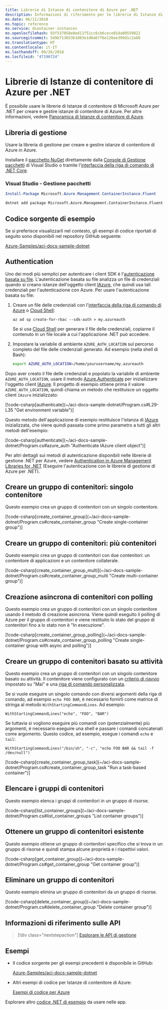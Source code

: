 ```yaml
---
title: Librerie di Istanze di contenitore di Azure per .NET
description: Informazioni di riferimento per le librerie di Istanze di contenitore di Azure per .NET
ms.date: 06/11/2018
ms.topic: reference
ms.service: dcontainer-instances
ms.openlocfilehash: 93f537058e0ed11f51cc6cb6cece01da80559822
ms.sourcegitcommit: 5d9b713653b3d03e1d0a67f6e126ee399d1c2a60
ms.translationtype: HT
ms.contentlocale: it-IT
ms.lasthandoff: 09/26/2018
ms.locfileid: "47190724"
---
```

# <a name="azure-container-instances-libraries-for-net"></a>Librerie di Istanze di contenitore di Azure per .NET

È possibile usare le librerie di Istanze di contenitore di Microsoft Azure per .NET per creare e gestire istanze di contenitore di Azure. Per altre informazioni, vedere [Panoramica di Istanze di contenitore di Azure](/azure/container-instances/container-instances-overview).

## <a name="management-library"></a>Libreria di gestione

Usare la libreria di gestione per creare e gestire istanze di contenitore di Azure in Azure.

Installare il [pacchetto NuGet](https://www.nuget.org/packages/Microsoft.Azure.Management.ContainerInstance.Fluent) direttamente dalla [Console di Gestione pacchetti][PackageManager] di Visual Studio o tramite l'[interfaccia della riga di comando di .NET Core][DotNetCLI].

### <a name="visual-studio-package-manager"></a>Visual Studio - Gestione pacchetti

```powershell
Install-Package Microsoft.Azure.Management.ContainerInstance.Fluent
```

```bash
dotnet add package Microsoft.Azure.Management.ContainerInstance.Fluent
```

## <a name="example-source"></a>Codice sorgente di esempio

Se si preferisce visualizzarli nel contesto, gli esempi di codice riportati di seguito sono disponibili nel repository GitHub seguente:

[Azure-Samples/aci-docs-sample-dotnet](https://github.com/Azure-Samples/aci-docs-sample-dotnet)

## <a name="authentication"></a>Authentication

Uno dei modi più semplici per autenticare i client SDK è l'[autenticazione basata su file][sdk-auth]. L'autenticazione basata su file analizza un file di credenziali quando si creano istanze dell'oggetto client [IAzure][iazure], che quindi usa tali credenziali per l'autenticazione con Azure. Per usare l'autenticazione basata su file:

1. Creare un file delle credenziali con l'[interfaccia della riga di comando di Azure](/cli/azure) o [Cloud Shell](https://shell.azure.com/):

   `az ad sp create-for-rbac --sdk-auth > my.azureauth`

   Se si usa [Cloud Shell](https://shell.azure.com/) per generare il file delle credenziali, copiarne il contenuto in un file locale a cui l'applicazione .NET può accedere.

2. Impostare la variabile di ambiente `AZURE_AUTH_LOCATION` sul percorso completo del file delle credenziali generato. Ad esempio (nella shell di Bash):

   ```bash
   export AZURE_AUTH_LOCATION=/home/yourusername/my.azureauth
   ```

Dopo aver creato il file delle credenziali e popolato la variabile di ambiente `AZURE_AUTH_LOCATION`, usare il metodo [Azure.Authenticate][iazure-authenticate] per inizializzare l'oggetto client [IAzure][iazure]. Il progetto di esempio ottiene prima il valore `AZURE_AUTH_LOCATION`, quindi chiama un metodo che restituisce un oggetto client `IAzure` inizializzato:

<!-- SOURCE REPO: https://github.com/Azure-Samples/aci-docs-sample-dotnet --> [!code-csharp[authenticate](~/aci-docs-sample-dotnet/Program.cs#L29-L35 "Get environment variable")]

Questo metodo dell'applicazione di esempio restituisce l'istanza di [IAzure][iazure] inizializzata, che viene quindi passata come primo parametro a tutti gli altri metodi dell'esempio:

<!-- SOURCE REPO: https://github.com/Azure-Samples/aci-docs-sample-dotnet --> [!code-csharp[authenticate](~/aci-docs-sample-dotnet/Program.cs#azure_auth "Authenticate IAzure client object")]

Per altri dettagli sui metodi di autenticazione disponibili nelle librerie di gestione .NET per Azure, vedere [Authentication in Azure Management Libraries for .NET][sdk-auth] (Eseguire l'autenticazione con le librerie di gestione di Azure per .NET).

## <a name="create-container-group---single-container"></a>Creare un gruppo di contenitori: singolo contenitore

Questo esempio crea un gruppo di contenitori con un singolo contenitore.

<!-- SOURCE REPO: https://github.com/Azure-Samples/aci-docs-sample-dotnet --> [!code-csharp[create_container_group](~/aci-docs-sample-dotnet/Program.cs#create_container_group "Create single-container group")]

## <a name="create-container-group---multiple-containers"></a>Creare un gruppo di contenitori: più contenitori

Questo esempio crea un gruppo di contenitori con due contenitori: un contenitore di applicazioni e un contenitore collaterale.

<!-- SOURCE REPO: https://github.com/Azure-Samples/aci-docs-sample-dotnet --> [!code-csharp[create_container_group_multi](~/aci-docs-sample-dotnet/Program.cs#create_container_group_multi "Create multi-container group")]

## <a name="asynchronous-container-create-with-polling"></a>Creazione asincrona di contenitori con polling

Questo esempio crea un gruppo di contenitori con un singolo contenitore usando il metodo di creazione asincrona. Viene quindi eseguito il polling di Azure per il gruppo di contenitori e viene restituito lo stato del gruppo di contenitori fino a lo stato non è "In esecuzione".

<!-- SOURCE REPO: https://github.com/Azure-Samples/aci-docs-sample-dotnet --> [!code-csharp[create_container_group_polling](~/aci-docs-sample-dotnet/Program.cs#create_container_group_polling "Create single-container group with async and polling")]

## <a name="create-task-based-container-group"></a>Creare un gruppo di contenitori basato su attività

Questo esempio crea un gruppo di contenitori con un singolo contenitore basato su attività. Il contenitore viene configurato con un [criterio di riavvio](/azure/container-instances/container-instances-restart-policy) impostato su "Mai" e una [riga di comando personalizzata](/azure/container-instances/container-instances-restart-policy#command-line-override).

Se si vuole eseguire un singolo comando con diversi argomenti della riga di comando, ad esempio `echo FOO BAR`, è necessario fornirli come matrice di stringa al metodo `WithStartingCommandLines`. Ad esempio: 

`WithStartingCommandLines("echo", "FOO", "BAR")`

Se tuttavia si vogliono eseguire più comandi con (potenzialmente) più argomenti, è necessario eseguire una shell e passare i comandi concatenati come argomento. Questo codice, ad esempio, esegue i comandi `echo` e `tail`:

`WithStartingCommandLines("/bin/sh", "-c", "echo FOO BAR && tail -f /dev/null")`

<!-- SOURCE REPO: https://github.com/Azure-Samples/aci-docs-sample-dotnet --> [!code-csharp[create_container_group_task](~/aci-docs-sample-dotnet/Program.cs#create_container_group_task "Run a task-based container")]

## <a name="list-container-groups"></a>Elencare i gruppi di contenitori

Questo esempio elenca i gruppi di contenitori in un gruppo di risorse.

<!-- SOURCE REPO: https://github.com/Azure-Samples/aci-docs-sample-dotnet --> [!code-csharp[list_container_groups](~/aci-docs-sample-dotnet/Program.cs#list_container_groups "List container groups")]

## <a name="get-an-existing-container-group"></a>Ottenere un gruppo di contenitori esistente

Questo esempio ottiene un gruppo di contenitori specifico che si trova in un gruppo di risorse e quindi stampa alcune proprietà e i rispettivi valori.

<!-- SOURCE REPO: https://github.com/Azure-Samples/aci-docs-sample-dotnet --> [!code-csharp[get_container_group](~/aci-docs-sample-dotnet/Program.cs#get_container_group "Get container group")]

## <a name="delete-a-container-group"></a>Eliminare un gruppo di contenitori

Questo esempio elimina un gruppo di contenitori da un gruppo di risorse.

<!-- SOURCE REPO: https://github.com/Azure-Samples/aci-docs-sample-dotnet --> [!code-csharp[delete_container_group](~/aci-docs-sample-dotnet/Program.cs#delete_container_group "Delete container group")]

## <a name="api-reference"></a>Informazioni di riferimento sulle API

> [!div class="nextstepaction"]
> [Esplorare le API di gestione](/dotnet/api/overview/azure/containerinstances/management)

## <a name="samples"></a>Esempi

* Il codice sorgente per gli esempi precedenti è disponibile in GitHub:

  [Azure-Samples/aci-docs-sample-dotnet][aci-docs-sample-dotnet]

* Altri esempi di codice per Istanze di contenitore di Azure:

  [Esempi di codice per Azure][samples]

Esplorare altro [codice .NET di esempio](https://azure.microsoft.com/resources/samples/?platform=dotnet) da usare nelle app.

<!-- LINKS - External -->
[aci-docs-sample-dotnet]: https://github.com/Azure-Samples/aci-docs-sample-dotnet
[samples]: https://azure.microsoft.com/resources/samples/?sort=0&term=ACI
[sdk-auth]: https://github.com/Azure/azure-libraries-for-net/blob/master/AUTH.md

<!-- LINKS - Internal -->
[DotNetCLI]: /dotnet/core/tools/dotnet-add-package
[PackageManager]: /nuget/tools/package-manager-console
[iazure]: /dotnet/api/microsoft.azure.management.fluent.azure
[iazure-authenticate]: /dotnet/api/microsoft.azure.management.fluent.azure.authenticate
